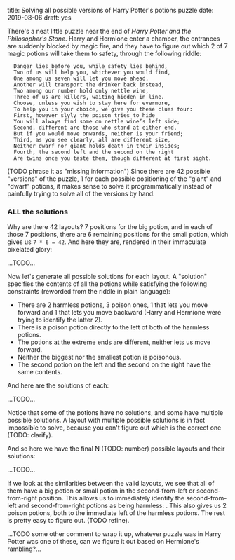 title: Solving all possible versions of Harry Potter's potions puzzle
date: 2019-08-06
draft: yes

There's a neat little puzzle near the end of *Harry Potter and the Philosopher's Stone*. Harry and Hermione enter a chamber, the entrances are suddenly blocked by magic fire, and they have to figure out which 2 of 7 magic potions will take them to safety, through the following riddle:

      Danger lies before you, while safety lies behind,
      Two of us will help you, whichever you would find,
      One among us seven will let you move ahead,
      Another will transport the drinker back instead,
      Two among our number hold only nettle wine,
      Three of us are killers, waiting hidden in line.
      Choose, unless you wish to stay here for evermore,
      To help you in your choice, we give you these clues four:
      First, however slyly the poison tries to hide
      You will always find some on nettle wine’s left side;
      Second, different are those who stand at either end,
      But if you would move onwards, neither is your friend;
      Third, as you see clearly, all are different size,
      Neither dwarf nor giant holds death in their insides;
      Fourth, the second left and the second on the right
      Are twins once you taste them, though different at first sight.

(TODO phrase it as "missing information") Since there are 42 possible "versions" of the puzzle, 1 for each possible positioning of the "giant" and "dwarf" potions, it makes sense to solve it programmatically instead of painfully trying to solve all of the versions by hand.

### ALL the solutions
Why are there 42 layouts? 7 positions for the big potion, and in each of those 7 positions, there are 6 remaining positions for the small potion, which gives us `7 * 6 = 42`. And here they are, rendered in their immaculate pixelated glory:

...TODO...

Now let's generate all possible solutions for each layout. A "solution" specifies the contents of all the potions while satisfying the following constraints (reworded from the riddle in plain language): 

* There are 2 harmless potions, 3 poison ones, 1 that lets you move forward and 1 that lets you move backward (Harry and Hermione were trying to identify the latter 2).
* There is a poison potion directly to the left of both of the harmless potions.
* The potions at the extreme ends are different, neither lets us move forward.
* Neither the biggest nor the smallest potion is poisonous.
* The second potion on the left and the second on the right have the same contents.

And here are the solutions of each:

...TODO...

Notice that some of the potions have no solutions, and some have multiple possible solutions. A layout with multiple possible solutions is in fact impossible to solve, because you can't figure out which is the correct one (TODO: clarify).

And so here we have the final N (TODO: number) possible layouts and their solutions:

...TODO...

If we look at the similarities between the valid layouts, we see that all of them have a big
potion or small potion in the second-from-left or second-from-right position. This allows us
to immediately identify the second-from-left and second-from-right potions as being harmless:
<explanation here>. This also gives us 2 poison potions, both to the immediate left of the
harmless potions. The rest is pretty easy to figure out. (TODO refine).

...TODO some other comment to wrap it up, whatever puzzle was in Harry Potter was
one of these, can we figure it out based on Hermione's rambling?...
